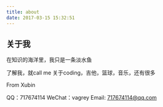 ```yaml
---
title: about
date: 2017-03-15 15:32:51
---
```

## 关于我

在知识的海洋里，我只是一条淡水鱼

了解我，就call me 
关于coding，吉他，篮球，音乐，还有很多

From Xubin

QQ：717674114
WeChat：vagrey
Email: 717674114@qq.com